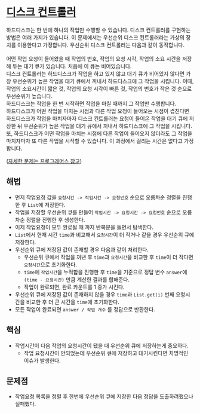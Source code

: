 # [디스크 컨트롤러](https://github.com/malvr00/Java-algorithm/blob/master/programmers/level3/step34/src/Main.java)
하드디스크는 한 번에 하나의 작업만 수행할 수 있습니다. 디스크 컨트롤러를 구현하는 방법은 여러 가지가 있습니다. 이 문제에서는 우선순위 디스크 컨트롤러라는 가상의 장치를 이용한다고 가정합니다. 우선순위 디스크 컨트롤러는 다음과 같이 동작합니다.<br/>
<br/>
어떤 작업 요청이 들어왔을 때 작업의 번호, 작업의 요청 시각, 작업의 소요 시간을 저장해 두는 대기 큐가 있습니다. 처음에 이 큐는 비어있습니다.<br/>
디스크 컨트롤러는 하드디스크가 작업을 하고 있지 않고 대기 큐가 비어있지 않다면 가장 우선순위가 높은 작업을 대기 큐에서 꺼내서 하드디스크에 그 작업을 시킵니다. 이때, 작업의 소요시간이 짧은 것, 작업의 요청 시각이 빠른 것, 작업의 번호가 작은 것 순으로 우선순위가 높습니다.<br/>
하드디스크는 작업을 한 번 시작하면 작업을 마칠 때까지 그 작업만 수행합니다.<br/>
하드디스크가 어떤 작업을 마치는 시점과 다른 작업 요청이 들어오는 시점이 겹친다면 하드디스크가 작업을 마치자마자 디스크 컨트롤러는 요청이 들어온 작업을 대기 큐에 저장한 뒤 우선순위가 높은 작업을 대기 큐에서 꺼내서 하드디스크에 그 작업을 시킵니다. 또, 하드디스크가 어떤 작업을 마치는 시점에 다른 작업이 들어오지 않더라도 그 작업을 마치자마자 또 다른 작업을 시작할 수 있습니다. 이 과정에서 걸리는 시간은 없다고 가정합니다.

([자세한 문제는 프로그래머스 참고](https://school.programmers.co.kr/learn/courses/30/lessons/42627#)) <br/>

## 해법
* 먼저 작업요청 값을 `요청시간 -> 작업시간 -> 요청번호` 순으로 오름차순 정렬을 진행한 후 `List`에 저장한다.
* 작업을 저장할 우선순위 큐를 만들어 `작업시간 -> 요청시간 -> 요청번호` 순으로 오름차순 정렬을 진행한 후 생성한다.
* 이제 작업요청이 모두 완료될 때 까지 반복문을 돌면서 탐색한다.
* `List`에서 현재 시간 `time`과 비교해서 `요청시간`이 더 작거나 같을 경우 우선순위 큐에 저장한다.
* 우선순위 큐에 저장된 값이 존재할 경우 다음과 같이 처리한다.
  * 우선순위 큐에서 작업을 꺼낸 후 `time`과 `요청시간`을 비교한 후 `time`이 더 작다면 `요청시간`으로 초기화한다.
  * `time`에 `작업시간`을 누적합을 진행한 후 `time`을 기준으로 정답 변수 `answer`에 `(time - 요청시간)` 만큼 계산한 결과를 합해준다.
  * 작업이 완료되면, 완료 카운트를 1 증가 시킨다.
* 우선순위 큐에 저장된 값이 존재하지 않을 경우 `time`과 `List.get(i)` 번째 요청시간을 비교한 후 더 큰 시간을 `time`에 초기화한다.
* 모든 작업이 완료되면 `answer / 작업 개수` 를 정답으로 반환한다.

## 핵심
* 작업시간이 다음 작업의 요청시간이 됐을 때 우선순위 큐에 저장하는게 중요하다.
  * 작업 요청시간이 안되었는데 우선순위 큐에 저장하고 대기시킨다면 치명적인 이슈가 발생한다.

## 문제점
* 작업요청 목록을 정렬 후 한번에 우선순위 큐에 저장한 다음 정답을 도출하려했으나 실패했다.